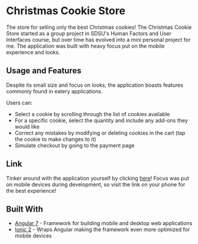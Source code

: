 # Christmas Cookie Store
The store for selling only the best Christmas cookies! The Christmas Cookie Store started as a group project in SDSU's Human Factors and User Interfaces course, but over time has evolved into a mini personal project for me. The application was built with heavy focus put on the mobile experience and looks.

## Usage and Features

Despite its small size and focus on looks, the application boasts features commonly found in eatery applications. 

Users can:
* Select a cookie by scrolling through the list of cookies available
* For a specific cookie, select the quantity and include any add-ons they would like
* Correct any mistakes by modifying or deleting cookies in the cart (tap the cookie to make changes to it)
* Simulate checkout by going to the payment page

## Link

Tinker around with the application yourself by clicking [here](https://ahochha.github.io/christmas-cookie-store/)! Focus was put on mobile devices during development, so visit the link on your phone for the best experience!

## Built With

* [Angular 7](https://angular.io/) - Framework for building mobile and desktop web applications
* [Ionic 2](https://ionicframework.com/) - Wraps Angular making the framework even more optimized for mobile devices
